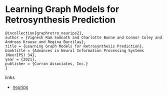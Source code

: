 # Learning Graph Models for Retrosynthesis Prediction

```
@incollection{graphretro_neurips21,
author = {Vignesh Ram Somnath and Charlotte Bunne and Connor Coley and Andreas Krause and Regina Barzilay},
title = {Learning Graph Models for Retrosynthesis Prediction},
booktitle = {Advances in Neural Information Processing Systems (NeurIPS) 34},
year = {2021},
publisher = {Curran Associates, Inc.}
}
```

links
- [neurips](https://neurips.cc/Conferences/2021/ScheduleMultitrack?event=26085)
